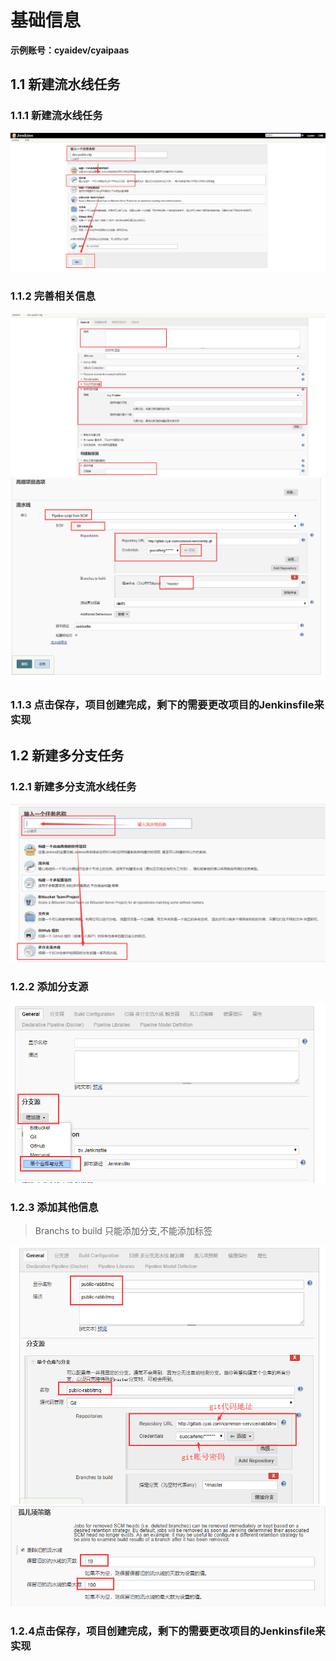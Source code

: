 # 基础信息

**示例账号：cyaidev/cyaipaas**

## 1.1 新建流水线任务

### 1.1.1 新建流水线任务
![avatar](../../image/add-job-1-0.jpg)

### 1.1.2 完善相关信息
![avatar](../../image/add-job-1-1.jpg)
![avatar](../../image/add-job-1-2.jpg)

### 1.1.3 点击保存，项目创建完成，剩下的需要更改项目的Jenkinsfile来实现   



## 1.2 新建多分支任务

### 1.2.1 新建多分支流水线任务
![avatar](../../image/add-job-0.png)

### 1.2.2 添加分支源   
![avatar](../../image/add-job-1.jpg)

### 1.2.3 添加其他信息    
> Branchs to build 只能添加分支,不能添加标签

![avatar](../../image/add-job-2.jpg)
![avatar](../../image/add-job-3.jpg)


### 1.2.4点击保存，项目创建完成，剩下的需要更改项目的Jenkinsfile来实现   
